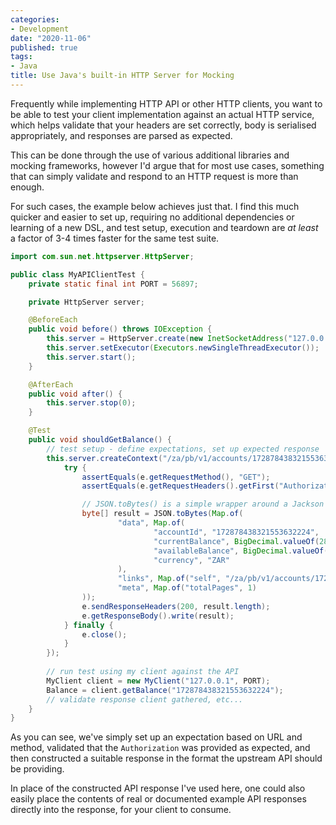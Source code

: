 ```yaml
---
categories:
- Development
date: "2020-11-06"
published: true
tags:
- Java
title: Use Java's built-in HTTP Server for Mocking
---
```


Frequently while implementing HTTP API or other HTTP clients, you want to be 
able to test your client implementation against an actual HTTP service, 
which helps validate that your headers are set correctly, body is serialised
appropriately, and responses are parsed as expected.

This can be done through the use of various additional libraries and mocking 
frameworks, however I'd argue that for most use cases, something that can 
simply validate and respond to an HTTP request is more than enough.

For such cases, the example below achieves just that. I find this much quicker
and easier to set up, requiring no additional dependencies or learning of a new
DSL, and test setup, execution and teardown are _at least_ a factor of 3-4 
times faster for the same test suite. 

```java
import com.sun.net.httpserver.HttpServer;

public class MyAPIClientTest {
	private static final int PORT = 56897;

	private HttpServer server;

	@BeforeEach
	public void before() throws IOException {
		this.server = HttpServer.create(new InetSocketAddress("127.0.0.1", PORT), 0);
		this.server.setExecutor(Executors.newSingleThreadExecutor());
		this.server.start();
	}

	@AfterEach
	public void after() {
		this.server.stop(0);
	}

	@Test
	public void shouldGetBalance() {
		// test setup - define expectations, set up expected response
		this.server.createContext("/za/pb/v1/accounts/172878438321553632224/balance", e -> {
			try {
				assertEquals(e.getRequestMethod(), "GET");
				assertEquals(e.getRequestHeaders().getFirst("Authorization"), "Bearer Ms9OsZkyrhBZd5yQJgfEtiDy4t2c");

				// JSON.toBytes() is a simple wrapper around a Jackson writeValueAsBytes() call
				byte[] result = JSON.toBytes(Map.of(
						"data", Map.of(
								"accountId", "172878438321553632224",
								"currentBalance", BigDecimal.valueOf(28857.76),
								"availableBalance", BigDecimal.valueOf(98857.76),
								"currency", "ZAR"
						),
						"links", Map.of("self", "/za/pb/v1/accounts/172878438321553632224/balance"),
						"meta", Map.of("totalPages", 1)
				));
				e.sendResponseHeaders(200, result.length);
				e.getResponseBody().write(result);
			} finally {
				e.close();
			}
		});
    
		// run test using my client against the API
		MyClient client = new MyClient("127.0.0.1", PORT);
		Balance = client.getBalance("172878438321553632224");
		// validate response client gathered, etc...
    }
}
```

As you can see, we've simply set up an expectation based on URL and method, 
validated that the `Authorization` was provided as expected, and then 
constructed a suitable response in the format the upstream API should be 
providing.

In place of the constructed API response I've used here, one could also easily
place the contents of real or documented example API responses directly into
the response, for your client to consume.